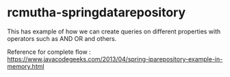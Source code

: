 # rcmutha-springdatarepository
This has example of how we can create queries on different properties with operators such as AND OR and others.

Reference for complete flow : https://www.javacodegeeks.com/2013/04/spring-jparepository-example-in-memory.html

